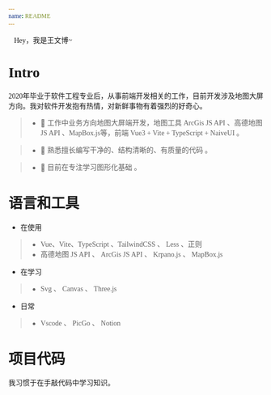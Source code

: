 ```yaml
---
name: README
---
```


<style>
  span{
    @apply bg-[var(--bg-contrary)] rounded-md p-3px;
    font-family: Neucha,PatrickHand,PatrickHandSC,KaiLight,KaiRegular;
    padding-top:1%;
  }
</style>

<div class="text-center">
  <span class="div-contrary-without-hover inline-block px-1 ">
  👋Hey，我是王文博~
  </span>
</div>

# <span>Intro</span>
<span>2020年毕业于软件工程专业后，从事前端开发相关的工作，目前开发涉及地图大屏方向。我对软件开发抱有热情，对新鲜事物有着强烈的好奇心。</span>

> - 🍓 <span> 工作中业务方向地图大屏端开发，地图工具 ArcGis JS API 、高德地图 JS API 、MapBox.js等，前端 Vue3 + Vite + TypeScript + NaiveUI 。 </span>

> - 🍊 <span>熟悉擅长编写干净的、结构清晰的、有质量的代码 。</span>

> - 🥝 <span>目前在专注学习图形化基础 。</span>

# <span>语言和工具</span>
- <span>在使用</span>
> - <span>Vue、Vite、TypeScript 、TailwindCSS 、 Less 、正则</span>
> - <span>高德地图 JS API 、 ArcGis JS API 、 Krpano.js 、 MapBox.js </span>
- <span>在学习</span>
> - <span>Svg 、 Canvas 、 Three.js</span>
- <span>日常</span>
> - <span>Vscode 、 PicGo 、 Notion</span>

# <span>项目代码</span>

<span> 我习惯于在手敲代码中学习知识。</span>

<script setup>
  import CardGroup from '~/components/CardGroup.vue'
</script>


<CardGroup></CardGroup>
